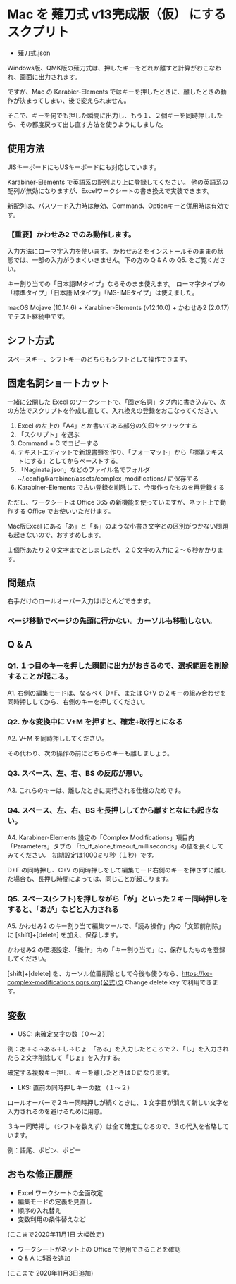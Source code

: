 # Mac を 薙刀式 v13完成版（仮） にするスクプリト

* 薙刀式.json

Windows版、QMK版の薙刀式は、押したキーをどれか離すと計算がおこなわれ、画面に出力されます。

ですが、Mac の Karabier-Elements ではキーを押したときに、離したときの動作が決まってしまい、後で変えられません。

そこで、キーを何でも押した瞬間に出力し、もう１、２個キーを同時押ししたら、その都度戻って出し直す方法を使うようにしました。

## 使用方法

JISキーボードにもUSキーボードにも対応しています。

Karabiner-Elements で英語系の配列より上に登録してください。
他の英語系の配列が無効になりますが、Excelワークシートの書き換えで実装できます。

新配列は、パスワード入力時は無効、Command、Optionキーと併用時は有効です。

### 【重要】かわせみ2 でのみ動作します。

入力方法にローマ字入力を使います。
かわせみ2 をインストールそのままの状態では、一部の入力がうまくいきません。下の方の Q & A の Q5. をご覧ください。

キー割り当ての「日本語IMタイプ」ならそのまま使えます。
ローマ字タイプの「標準タイプ」「日本語IMタイプ」「MS-IMEタイプ」は使えました。


macOS Mojave (10.14.6) + Karabiner-Elements (v12.10.0) + かわせみ2 (2.0.17) でテスト継続中です。

## シフト方式

スペースキー、シフトキーのどちらもシフトとして操作できます。

## 固定名詞ショートカット

一緒に公開した Excel のワークシートで、「固定名詞」タブ内に書き込んで、次の方法でスクリプトを作成し直して、入れ換えの登録をおこなってください。

1. Excel の左上の「A4」とか書いてある部分の矢印をクリックする
2. 「スクリプト」を選ぶ
3. Command + C でコピーする
4. テキストエディットで新規書類を作り、「フォーマット」から「標準テキストにする」としてからペーストする。
5. 「Naginata.json」などのファイル名でフォルダ ~/.config/karabiner/assets/complex_modifications/ に保存する
6. Karabiner-Elements で古い登録を削除して、今度作ったものを再登録する

ただし、ワークシートは Office 365 の新機能を使っていますが、ネット上で動作する Office でお使いいただけます。

Mac版Excel にある「あ」と「ぁ」のような小書き文字との区別がつかない問題も起きないので、おすすめします。

１個所あたり２０文字までとしましたが、２０文字の入力に２〜６秒かかります。

## 問題点

右手だけのロールオーバー入力はほとんどできます。

### ページ移動でページの先頭に行かない。カーソルも移動しない。

## Q & A

### Q1. １つ目のキーを押した瞬間に出力がおきるので、選択範囲を削除することが起こる。

A1. 右側の編集モードは、なるべく D+F、または C+V の２キーの組み合わせを同時押ししてから、右側のキーを押してください。

### Q2. かな変換中に V+M を押すと、確定+改行とになる

A2. V+M を同時押ししてください。

その代わり、次の操作の前にどちらのキーも離しましょう。

### Q3. スペース、左、右、BS の反応が悪い。

A3. これらのキーは、離したときに実行される仕様のためです。

### Q4. スペース、左、右、BS を長押ししてから離すとなにも起きない。

A4. Karabiner-Elements 設定の「Complex Modifications」項目内「Parameters」タブの
「to_if_alone_timeout_milliseconds」の値を長くしてみてください。
初期設定は1000ミリ秒（１秒）です。

D+F の同時押し、C+V の同時押しをして編集モード右側のキーを押さずに離した場合も、長押し時間によっては、同じことが起こります。

### Q5. スペース(シフト)を押しながら「が」といった２キー同時押しをすると、「あが」などと入力される

A5. かわせみ2 のキー割り当て編集ツールで、「読み操作」内の「文節前削除」に [shift]+[delete] を加え、保存します。

かわせみ2 の環境設定、「操作」内の「キー割り当て」に、保存したものを登録してください。

[shift]+[delete] を、カーソル位置削除として今後も使うなら、https://ke-complex-modifications.pqrs.org(公式)の Change delete key で利用できます。

## 変数

* USC: 未確定文字の数（０〜２）

例：あ＋る→ある＋し→じょ　「ある」を入力したところで２、「し」を入力されたら２文字削除して「じょ」を入力する。

確定する複数キー押し、キーを離したときは０になります。

* LKS: 直前の同時押しキーの数 （１〜２）

ロールオーバーで２キー同時押しが続くときに、１文字目が消えて新しい文字を入力されるのを避けるために用意。

３キー同時押し（シフトを数えず）は全て確定になるので、３の代入を省略しています。

例：語尾、ボビン、ポピー

## おもな修正履歴

* Excel ワークシートの全面改定
* 編集モードの定義を見直し
* 順序の入れ替え
* 変数利用の条件替えなど

(ここまで2020年11月1日 大幅改定)

* ワークシートがネット上の Office で使用できることを確認
* Q & A に5番を追加

(ここまで 2020年11月3日追加)
